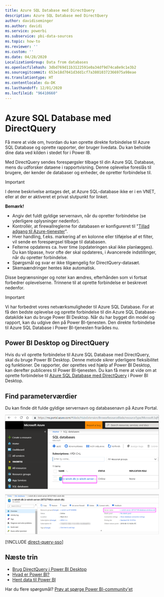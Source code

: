 ```yaml
---
title: Azure SQL Database med DirectQuery
description: Azure SQL Database med DirectQuery
author: davidiseminger
ms.author: davidi
ms.service: powerbi
ms.subservice: pbi-data-sources
ms.topic: how-to
ms.reviewer: ''
ms.custom: ''
ms.date: 04/28/2020
LocalizationGroup: Data from databases
ms.openlocfilehash: 3dbd769d11b3122591e0a34df9d74ca8e9c1e3b2
ms.sourcegitcommit: 653e18d7041d3dd1cf7a38010372366975a98eae
ms.translationtype: HT
ms.contentlocale: da-DK
ms.lasthandoff: 12/01/2020
ms.locfileid: "96410660"
---
```

# <a name="azure-sql-database-with-directquery"></a>Azure SQL Database med DirectQuery

Få mere at vide om, hvordan du kan oprette direkte forbindelse til Azure SQL Database og oprette rapporter, der bruger livedata. Du kan beholde dine data ved kilden i stedet for i Power IB.

Med DirectQuery sendes forespørgsler tilbage til din Azure SQL Database, mens du udforsker dataene i rapportvisning. Denne oplevelse foreslås til brugere, der kender de databaser og enheder, de opretter forbindelse til.

> [!Important]
> I denne beskrivelse antages det, at Azure SQL-database ikke er i en VNET, eller at der er aktiveret et privat slutpunkt for linket.

**Bemærk!**

* Angiv det fuldt gyldige servernavn, når du opretter forbindelse (se yderligere oplysninger nedenfor).
* Kontrollér, at firewallreglerne for databasen er konfigureret til "[Tillad adgang til Azure-tjenester](/azure/sql-database/sql-database-networkaccess-overview#allow-azure-services)".
* Hver handling, f.eks. markering af en kolonne eller tilføjelse af et filter, vil sende en forespørgsel tilbage til databasen.
* Felterne opdateres ca. hver time (opdateringen skal ikke planlægges). Du kan tilpasse, hvor ofte der skal opdateres, i Avancerede indstillinger, når du opretter forbindelse.
* Spørgsmål og svar er ikke tilgængelig for DirectQuery-datasæt.
* Skemaændringer hentes ikke automatisk.

Disse begrænsninger og noter kan ændres, efterhånden som vi fortsat forbedrer oplevelserne. Trinnene til at oprette forbindelse er beskrevet nedenfor.

> [!Important]
> Vi har forbedret vores netværksmuligheder til Azure SQL Database.  For at få den bedste oplevelse og oprette forbindelse til din Azure SQL Database-datakilde kan du bruge Power BI Desktop.  Når du har bygget din model og rapport, kan du udgive den på Power BI-tjenesten.  Den direkte forbindelse til Azure SQL Database i Power BI-tjenesten frarådes nu.

## <a name="power-bi-desktop-and-directquery"></a>Power BI Desktop og DirectQuery

Hvis du vil oprette forbindelse til Azure SQL Database med DirectQuery, skal du bruge Power BI Desktop. Denne metode sikrer yderligere fleksibilitet og funktioner. De rapporter, der oprettes ved hjælp af Power BI Desktop, kan derefter publiceres til Power BI-tjenesten. Du kan få mere at vide om at oprette forbindelse til [Azure SQL Database med DirectQuery](desktop-use-directquery.md) i Power BI Desktop.

## <a name="find-parameter-values"></a>Find parameterværdier

Du kan finde dit fulde gyldige servernavn og databasenavn på Azure Portal.

![Ny opdatering til Azure Portal](media/service-azure-sql-database-with-direct-connect/azureportnew_update.png)

![Opdatering til Azure Portal](media/service-azure-sql-database-with-direct-connect/azureportal_update.png)

[!INCLUDE [direct-query-sso](../includes/direct-query-sso.md)]

## <a name="next-steps"></a>Næste trin

* [Brug DirectQuery i Power BI Desktop](desktop-use-directquery.md)  
* [Hvad er Power BI?](../fundamentals/power-bi-overview.md)  
* [Hent data til Power BI](service-get-data.md)  

Har du flere spørgsmål? [Prøv at spørge Power BI-community'et](https://community.powerbi.com/)